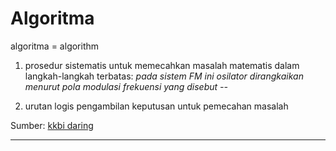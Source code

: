 # Algoritma
algoritma = algorithm

1. prosedur sistematis untuk memecahkan masalah matematis dalam langkah-langkah terbatas: *pada sistem FM ini osilator dirangkaikan menurut pola modulasi frekuensi yang disebut --*

2. urutan logis pengambilan keputusan untuk pemecahan masalah

Sumber: [kkbi daring](https://kbbi.kemdikbud.go.id/entri/algoritme)


---
